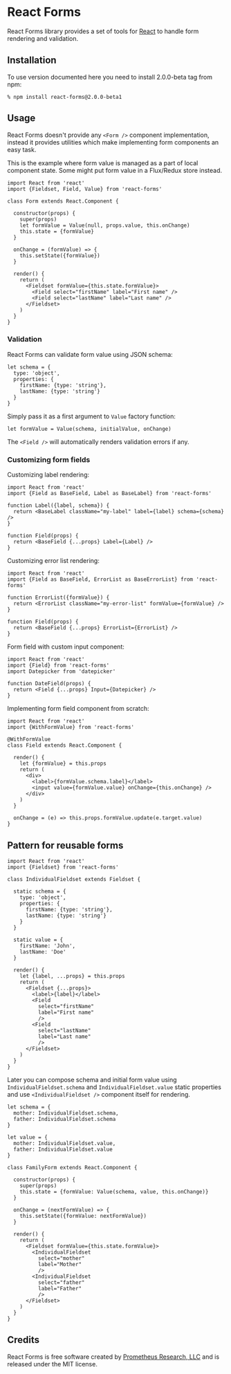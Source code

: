 React Forms
===========

React Forms library provides a set of tools for [React][] to handle form
rendering and validation.

## Installation

To use version documented here you need to install 2.0.0-beta tag from npm:

    % npm install react-forms@2.0.0-beta1

## Usage

React Forms doesn't provide any `<Form />` component implementation, instead it
provides utilities which make implementing form components an easy task.

This is the example where form value is managed as a part of local component
state. Some might put form value in a Flux/Redux store instead.

    import React from 'react'
    import {Fieldset, Field, Value} from 'react-forms'

    class Form extends React.Component {

      constructor(props) {
        super(props)
        let formValue = Value(null, props.value, this.onChange)
        this.state = {formValue}
      }

      onChange = (formValue) => {
        this.setState({formValue})
      }

      render() {
        return (
          <Fieldset formValue={this.state.formValue}>
            <Field select="firstName" label="First name" />
            <Field select="lastName" label="Last name" />
          </Fieldset>
        )
      }
    }

### Validation

React Forms can validate form value using JSON schema:

    let schema = {
      type: 'object',
      properties: {
        firstName: {type: 'string'},
        lastName: {type: 'string'}
      }
    }

Simply pass it as a first argument to `Value` factory function:

    let formValue = Value(schema, initialValue, onChange)

The `<Field />` will automatically renders validation errors if any.

### Customizing form fields

Customizing label rendering:

    import React from 'react'
    import {Field as BaseField, Label as BaseLabel} from 'react-forms'

    function Label({label, schema}) {
      return <BaseLabel className="my-label" label={label} schema={schema} />
    }

    function Field(props) {
      return <BaseField {...props} Label={Label} />
    }

Customizing error list rendering:

    import React from 'react'
    import {Field as BaseField, ErrorList as BaseErrorList} from 'react-forms'

    function ErrorList({formValue}) {
      return <ErrorList className="my-error-list" formValue={formValue} />
    }

    function Field(props) {
      return <BaseField {...props} ErrorList={ErrorList} />
    }

Form field with custom input component:

    import React from 'react'
    import {Field} from 'react-forms'
    import Datepicker from 'datepicker'

    function DateField(props) {
      return <Field {...props} Input={Datepicker} />
    }

Implementing form field component from scratch:

    import React from 'react'
    import {WithFormValue} from 'react-forms'

    @WithFormValue
    class Field extends React.Component {

      render() {
        let {formValue} = this.props
        return (
          <div>
            <label>{formValue.schema.label}</label>
            <input value={formValue.value} onChange={this.onChange} />
          </div>
        )
      }

      onChange = (e) => this.props.formValue.update(e.target.value)
    }

## Pattern for reusable forms

    import React from 'react'
    import {Fieldset} from 'react-forms'

    class IndividualFieldset extends Fieldset {

      static schema = {
        type: 'object',
        properties: {
          firstName: {type: 'string'},
          lastName: {type: 'string'}
        }
      }

      static value = {
        firstName: 'John',
        lastName: 'Doe'
      }

      render() {
        let {label, ...props} = this.props
        return (
          <Fieldset {...props}>
            <label>{label}</label>
            <Field
              select="firstName"
              label="First name"
              />
            <Field
              select="lastName"
              label="Last name"
              />
          </Fieldset>
        )
      }
    }

Later you can compose schema and initial form value using `IndividualFieldset.schema`
and `IndividualFieldset.value` static properties and use `<IndividualFieldset />` component
itself for rendering.

    let schema = {
      mother: IndividualFieldset.schema,
      father: IndividualFieldset.schema
    }

    let value = {
      mother: IndividualFieldset.value,
      father: IndividualFieldset.value
    }

    class FamilyForm extends React.Component {

      constructor(props) {
        super(props)
        this.state = {formValue: Value(schema, value, this.onChange)}
      }

      onChange = (nextFormValue) => {
        this.setState({formValue: nextFormValue})
      }

      render() {
        return (
          <Fieldset formValue={this.state.formValue}>
            <IndividualFieldset
              select="mother"
              label="Mother"
              />
            <IndividualFieldset
              select="father"
              label="Father"
              />
          </Fieldset>
        )
      }
    }

## Credits

React Forms is free software created by [Prometheus Research, LLC][] and is
released under the MIT license.

[React]: http://facebook.github.io/react/
[Prometheus Research, LLC]: http://prometheusresearch.com
